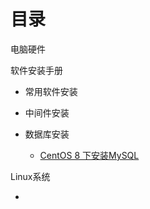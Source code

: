 # 目录

电脑硬件

软件安装手册

- 常用软件安装

- 中间件安装

- 数据库安装
  - [CentOS 8 下安装MySQL](#软件安装手册/数据库安装/CentOS8下MySQL安装手册.md)

Linux系统

- 




